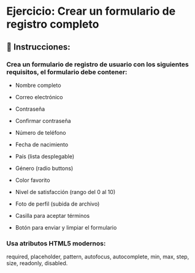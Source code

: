 # Ejercicio: Crear un formulario de registro completo
## 🎯 Instrucciones:

### Crea un formulario de registro de usuario con los siguientes requisitos, el formulario debe contener:

- Nombre completo

- Correo electrónico

- Contraseña

- Confirmar contraseña

- Número de teléfono

- Fecha de nacimiento

- País (lista desplegable)

- Género (radio buttons)

- Color favorito

- Nivel de satisfacción (rango del 0 al 10)

- Foto de perfil (subida de archivo)

- Casilla para aceptar términos

- Botón para enviar y limpiar el formulario

### Usa atributos HTML5 modernos:
required, placeholder, pattern, autofocus, autocomplete, min, max, step, size, readonly, disabled.